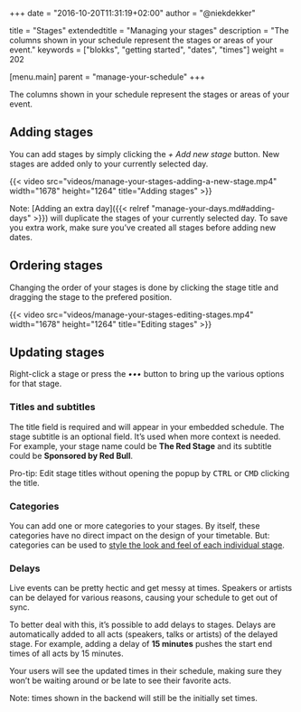 +++
date            = "2016-10-20T11:31:19+02:00"
author          = "@niekdekker"

title           = "Stages"
extendedtitle   = "Managing your stages"
description     = "The columns shown in your schedule represent the stages or areas of your event."
keywords        = ["blokks", "getting started", "dates", "times"]
weight          = 202

[menu.main]
parent          = "manage-your-schedule"
+++

The columns shown in your schedule represent the stages or areas of your event. 

## Adding stages
You can add stages by simply clicking the *+ Add new stage* button. New stages are added only to your currently selected day.

{{< video src="videos/manage-your-stages-adding-a-new-stage.mp4" width="1678" height="1264" title="Adding stages" >}}

<span class='note'>Note: [Adding an extra day]({{< relref "manage-your-days.md#adding-days" >}}) will duplicate the stages of your currently selected day. To save you extra work, make sure you’ve created all stages before adding new dates.</span>

## Ordering stages
Changing the order of your stages is done by clicking the stage title and dragging the stage to the prefered position.

{{< video src="videos/manage-your-stages-editing-stages.mp4" width="1678" height="1264" title="Editing stages" >}}

## Updating stages
Right-click a stage or press the *•••* button to bring up the various options for that stage.

### Titles and subtitles
The title field is required and will appear in your embedded schedule. The stage subtitle is an optional field. It’s used when more context is needed. For example, your stage name could be **The Red Stage** and its subtitle could be **Sponsored by Red Bull**.

<span class='note'>Pro-tip: Edit stage titles without opening the popup by <kbd>CTRL</kbd> or <kbd>CMD</kbd> clicking the title.</span>

### Categories
You can add one or more categories to your stages. By itself, these categories have no direct impact on the design of your timetable. But: categories can be used to [style the look and feel of each individual stage](http://design/styling).

### Delays
Live events can be pretty hectic and get messy at times. Speakers or artists can be delayed for various reasons, causing your schedule to get out of sync.

To better deal with this, it’s possible to add delays to stages. Delays are automatically added to all acts (speakers, talks or artists) of the delayed stage. For example, adding a delay of **15 minutes** pushes the start end times of all acts by 15 minutes.

Your users will see the updated times in their schedule, making sure they won’t be waiting around or be late to see their favorite acts.

<span class='note'>Note: times shown in the backend will still be the initially set times.</span>
